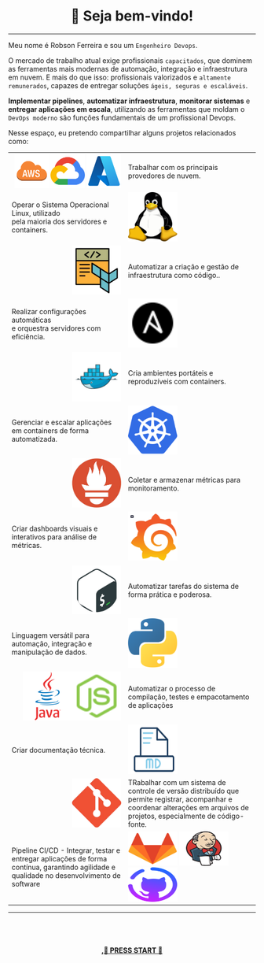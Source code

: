 <h1 align="center" style="border-bottom: none">
    👋 Seja bem-vindo!<br>
</h1>

---
Meu nome é Robson Ferreira e sou um ```Engenheiro Devops```</strong>.<p>

O mercado de trabalho atual exige profissionais ```capacitados```, que dominem as ferramentas mais modernas de automação, integração e infraestrutura em nuvem. E mais do que isso: profissionais valorizados e ```altamente remunerados```, capazes de entregar soluções ```ágeis, seguras e escaláveis```.

**Implementar pipelines**, **automatizar infraestrutura**, **monitorar sistemas** e **entregar aplicações em escala**, utilizando as ferramentas que moldam o ```DevOps moderno``` são funções fundamentais de um profissional Devops.

Nesse espaço, eu pretendo compartilhar alguns projetos relacionados como:

  <table border="0">
    <tr>
      <td style="text-align: right;">
      <img src="./img/aws.png" width="70" height="70">
      <img src="./img/gcp.png" width="70" height="70">
      <img src="./img/azure.png" width="70" height="70"></td>
      <td>Trabalhar com os principais provedores de nuvem.</td>
    </tr>
    <tr>
      <td> Operar o Sistema Operacional Linux, utilizado <br>pela maioria dos servidores e containers.</td>
    <td><img src="./img/linux-logo.png" width="100" height="100"></td>
    </tr>
    <tr>
      <td style="text-align: right;"><img src="./img/terraform.png" width="100" height="100"></td>
      <td>Automatizar a criação e gestão de infraestrutura como código..</td>
    </tr>
    <tr>
      <td>Realizar configurações automáticas<br> e orquestra servidores com eficiência.</td>
    <td><img src="./img/ansible.svg" width="100" height="100"></td>
    </tr>
    <tr>
      <td style="text-align: right;"><img src="./img/docker.png" width="100" height="100"></td>
      <td>Cria ambientes portáteis e reproduzíveis com containers.</td>
    </tr>
    <tr>
      <td>Gerenciar e escalar aplicações <br>em containers de forma automatizada.</td>
    <td><img src="./img/kubernetes.svg" width="100" height="100"></td>
    </tr>
    <tr>
      <td style="text-align: right;"><img src="./img/prometheus.png" width="100" height="100"></td>
      <td>Coletar e armazenar métricas para monitoramento.</td>
    </tr>
    <tr>
      <td>Criar dashboards visuais e interativos para análise de métricas.</td>
    <td><img src="./img/grafana.png" width="100" height="100"></td>
    </tr>
    <tr>
      <td style="text-align: right;"><img src="./img/shell.png" width="100" height="100"></td>
      <td>Automatizar tarefas do sistema de forma prática e poderosa.</td>
    </tr>
    <tr>
      <td>Linguagem versátil para automação, integração e manipulação de dados.</td>
    <td><img src="./img/python.svg" width="100" height="100"></td>
    </tr>
    <tr>
      <td style="text-align: right;">
      <img src="./img/java.svg" width="100" height="100"><img src="./img/node-js.svg" width="100" height="100"></td>
      <td>Automatizar o processo de compilação, testes e empacotamento de aplicações</td>
    </tr>
    <tr>
      <td>Criar documentação técnica.</td>
    <td><img src="./img/markdown.png" width="100" height="100"></td>
    </tr>
    <tr>
      <td style="text-align: right;"><img src="./img/git.png" width="100" height="100"></td>
      <td>TRabalhar com um sistema de controle de versão distribuído que permite registrar, acompanhar e coordenar alterações em arquivos de projetos, especialmente de código-fonte.</td>
    </tr>
    <tr>
      <td>Pipeline CI/CD -  Integrar, testar e entregar aplicações de forma contínua, garantindo agilidade e qualidade no desenvolvimento de software</td>
    <td><img src="./img/gitlab.png" width="100" height="70">
  <img src="./img/jenkins.png" width="100" height="70">
  <img src="./img/github.png" width="100" height="70"></td>
    </tr>
  </table>

---

<br><br>
<h4 align="center" style="border-bottom: none">
    <a href="./devops/cultura.md">,🚀 PRESS START 🚀</a>
</h4>